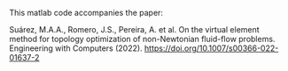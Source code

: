 This matlab code accompanies the paper:

Suárez, M.A.A., Romero, J.S., Pereira, A. et al. On the virtual element method for topology optimization of non-Newtonian fluid-flow problems. Engineering with Computers (2022). https://doi.org/10.1007/s00366-022-01637-2
